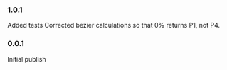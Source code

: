 ### 1.0.1 

Added tests
Corrected bezier calculations so that 0% returns P1, not P4.

### 0.0.1

Initial publish
